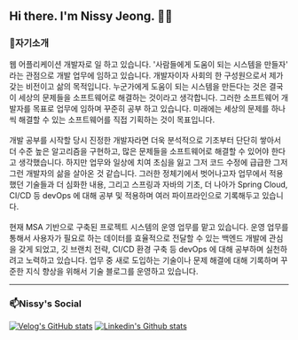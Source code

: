 ## Hi there. I'm Nissy Jeong. 👋🏻

### 🌱자기소개 
웹 어플리케이션 개발자로 일 하고 있습니다. '사람들에게 도움이 되는 시스템을 만들자' 라는 관점으로 개발 업무에 임하고 있습니다. 개발자이자 사회의 한 구성원으로서 제가 갖는 비전이고 삶의 목적입니다. 누군가에게 도움이 되는 시스템을 만든다는 것은 결국 이 세상의 문제들을 소프트웨어로 해결하는 것이라고 생각합니다. 그러한 소프트웨어 개발자를 목표로 업무에 임하며 꾸준히 공부 하고 있습니다. 미래에는 세상의 문제를 하나씩 해결할 수 있는 소프트웨어를 직접 기획하는 것이 목표입니다.
<br><br>
개발 공부를 시작할 당시 진정한 개발자라면 더욱 분석적으로 기초부터 단단히 쌓아서 더 수준 높은 알고리즘을 구현하고, 많은 문제들을 소프트웨어로 해결할 수 있어야 한다고 생각했습니다. 하지만 업무와 일상에 치여 초심을 잃고 그저 코드 수정에 급급한 그저 그런 개발자의 삶을 살아온 것 같습니다. 그러한 정체기에서 벗어나고자 업무에서 적용했던 기술들과 더 심화한 내용, 그리고 스프링과 자바의 기초, 더 나아가 Spring Cloud, CI/CD 등 devOps 에 대해 공부 및 적용하며 여러 파이프라인으로 기록해두고 있습니다.
<br><br>
현재 MSA 기반으로 구축된 프로젝트 시스템의 운영 업무를 맡고 있습니다.
운영 업무를 통해서 사용자가 필요로 하는 데이터를 효율적으로 전달할 수 있는 백엔드 개발에 관심을 갖게 되었고, 깃 브랜치 전략, CI/CD 환경 구축 등 devOps 에 대해 공부하며 실천하려고 노력하고 있습니다.
업무 중 새로 도입하는 기술이나 문제 해결에 대해 기록하며 꾸준한 지식 향상을 위해서 기술 블로그를 운영하고 있습니다.
***
### 📫Nissy's Social

[![Velog's GitHub stats](https://velog-readme-stats.vercel.app/api/badge?name=jnissi92)](https://velog.io/@jnissi92/posts)
[![Linkedin's Github stats](https://img.shields.io/badge/LinkedIn-0077B5?style=for-the-badge&logo=linkedin&logoColor=white)](https://www.linkedin.com/in/nissy-jeong-3a5b32292/)
<!--
**NissiJeong/NissiJeong** is a ✨ _special_ ✨ repository because its `README.md` (this file) appears on your GitHub profile.

Here are some ideas to get you started:

- 🔭 I’m currently working on ...
- 🌱 I’m currently learning ...
- 👯 I’m looking to collaborate on ...
- 🤔 I’m looking for help with ...
- 💬 Ask me about ...
- 📫 How to reach me: ...
- 😄 Pronouns: ...
- ⚡ Fun fact: ...
-->

